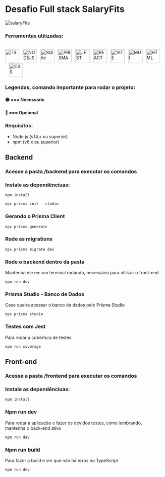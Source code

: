 # Desafio Full stack SalaryFits

![salaryFits](https://github.com/Anderson-Zobel/salaryfits-desafio/assets/87586643/b8c6196a-c268-4bba-88ae-2c940f0ecf2f)

### Ferramentas utilizadas:

<div style="display: inline_block" align="left"><br>
   <img align="center" alt="TS" width="45"  src="https://cdn.jsdelivr.net/gh/devicons/devicon/icons/typescript/typescript-original.svg" />&nbsp;&nbsp;
   <img align="center" alt="NODEJS" width="45"  src="https://cdn.jsdelivr.net/gh/devicons/devicon/icons/nodejs/nodejs-original.svg" />&nbsp;&nbsp;
   <img align="center" alt="SQlite" width="45"   src="https://cdn.jsdelivr.net/gh/devicons/devicon/icons/sqlite/sqlite-original.svg" />&nbsp;&nbsp;
   <img align="center" alt="PRISMA" width="45"   src="https://cdn.freelogovectors.net/wp-content/uploads/2022/01/prisma_logo-freelogovectors.net_.png" />&nbsp;&nbsp;
   <img align="center" alt="JEST" width="45"      src="https://cdn.jsdelivr.net/gh/devicons/devicon/icons/jest/jest-plain.svg"  />&nbsp;&nbsp;
   <img align="center" alt="REACT" width="45"   src="https://cdn.jsdelivr.net/gh/devicons/devicon/icons/react/react-original.svg" />&nbsp;&nbsp;
   <img align="center" alt="VITE" width="45"   src="https://www.svgrepo.com/show/374167/vite.svg" />&nbsp;&nbsp;
   <img align="center" alt="MUI" width="45"   src="https://cdn.worldvectorlogo.com/logos/material-ui-1.svg" />&nbsp;&nbsp;
   <img align="center" alt="HTML" width="45" src="https://cdn.jsdelivr.net/gh/devicons/devicon/icons/html5/html5-original.svg" />&nbsp;&nbsp;
   <img align="center" alt="CSS" width="45"  src="https://cdn.jsdelivr.net/gh/devicons/devicon/icons/css3/css3-original.svg" />&nbsp;&nbsp;
 </div>


### Legendas, comando importante para rodar o projeto:
#### 🟢 === Necessário 
#### 🔵 === Opcional


### Requisitos:
 - Node.js (v14.x ou superior)
 - npm (v6.x ou superior)

## Backend
### Acesse a pasta /backend para executar os comandos

### Instale as dependênciuas:
```
npm install
```

```
npx prisma init --studio
```

### Gerando o Prisma Client
```
npx prisma generate
```

### Rode as migrations
```
npx prisma migrate dev
```

### Rode o backend dentro da pasta
Mantenha ele em um terminal rodando, necessário para utilizar o front-end
```
npm run dev
```

### Prisma Studio - Banco de Dados
Caso queira acessar o banco de dados pelo Prisma Studio
```
npx prisma studio
```

### Testes com Jest
Para rodar a cobertura de testes
```
npm run coverage
```

## Front-end
### Acesse a pasta /frontend para executar os comandos

### Instale as dependênciuas:
```
npm install
```

### Npm run dev
Para rodar a aplicação e fazer os devidos testes, como lembrando, mantenha o back-end ativo
```
npm run dev
```

### Npm run build
Para fazer a build e ver que não há erros no TypeScript
```
npm run dev
```

